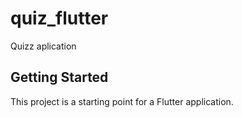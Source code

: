 # quiz_flutter

Quizz aplication

## Getting Started

This project is a starting point for a Flutter application.
